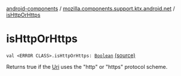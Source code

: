 [android-components](../index.md) / [mozilla.components.support.ktx.android.net](index.md) / [isHttpOrHttps](./is-http-or-https.md)

# isHttpOrHttps

`val <ERROR CLASS>.isHttpOrHttps: `[`Boolean`](https://kotlinlang.org/api/latest/jvm/stdlib/kotlin/-boolean/index.html) [(source)](https://github.com/mozilla-mobile/android-components/blob/master/components/support/ktx/src/main/java/mozilla/components/support/ktx/android/net/Uri.kt#L36)

Returns true if the [Uri](#) uses the "http" or "https" protocol scheme.

